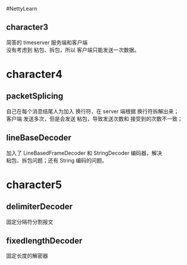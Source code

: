 #NettyLearn
## character3
简答的 timeserver 服务端和客户端  
没有考虑到 粘包、拆包，所以 客户端只能发送一次数据。  

# character4
## packetSplicing
自己在每个消息结尾人为加入 换行符，在 server 端根据 换行符拆解出来；  
客户端 发送多次，但是会发送 粘包，导致发送次数和 接受到的次数不一致；
## lineBaseDecoder
加入了 LineBasedFrameDecoder 和 StringDecoder 编码器，解决  
粘包、拆包问题；还有 String 编码的问题。  
# character5
## delimiterDecoder
固定分隔符分割报文
## fixedlengthDecoder
固定长度的解密器